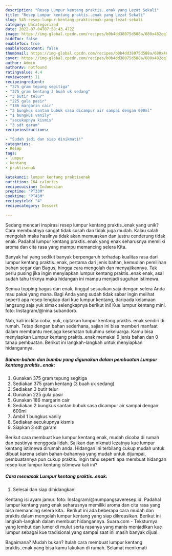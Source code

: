 ```yaml
---
description: "Resep Lumpur kentang praktis..enak yang Lezat Sekali"
title: "Resep Lumpur kentang praktis..enak yang Lezat Sekali"
slug: 545-resep-lumpur-kentang-praktisenak-yang-lezat-sekali
category: Uncategorized
date: 2022-07-04T07:58:43.472Z
image: https://img-global.cpcdn.com/recipes/b0b4dd38075d588a/680x482cq70/lumpur-kentang-praktisenak-foto-resep-utama.jpg
hideToc: false
enableToc: true
enableTocContent: false
thumbnail: https://img-global.cpcdn.com/recipes/b0b4dd38075d588a/680x482cq70/lumpur-kentang-praktisenak-foto-resep-utama.jpg
cover: https://img-global.cpcdn.com/recipes/b0b4dd38075d588a/680x482cq70/lumpur-kentang-praktisenak-foto-resep-utama.jpg
author: Admin
authorAv: notfound
ratingvalue: 4.4
reviewcount: 11
recipeingredient:
- "375 gram tepung segitiga"
- "375 gram kentang 3 buah uk sedang"
- "3 butir telur"
- "225 gula pasir"
- "186 margarin cair"
- "2 bungkus santan bubuk sasa dicampur air sampai dengan 600ml"
- "1 bungkus vanily"
- "secukupnya kismis"
- "3 sdt garam"
recipeinstructions:

- "Sudah jadi dan siap dinikmati!"
categories:
- Resep
tags:
- lumpur
- kentang
- praktisenak

katakunci: lumpur kentang praktisenak 
nutrition: 164 calories
recipecuisine: Indonesian
preptime: "PT33M"
cooktime: "PT45M"
recipeyield: "4"
recipecategory: Dessert

---
```





Sedang mencari inspirasi resep lumpur kentang praktis..enak yang unik? Cara membuatnya sangat tidak susah dan tidak juga mudah. Kalau salah mengolah maka hasilnya tidak akan memuaskan dan justru cenderung tidak enak. Padahal lumpur kentang praktis..enak yang enak seharusnya memiliki aroma dan cita rasa yang mampu memancing selera Kita.





Banyak hal yang sedikit banyak berpengaruh terhadap kualitas rasa dari lumpur kentang praktis..enak, pertama dari jenis bahan, kemudian pemilihan bahan segar dan Bagus, hingga cara mengolah dan menyajikannya. Tak perlu pusing jika ingin menyiapkan lumpur kentang praktis..enak enak,      asal sudah tahu triknya maka hidangan ini mampu menjadi suguhan istimewa.














Semua topping bagus dan enak, tinggal sesuaikan saja dengan selera Anda mau pakai yang mana. Bagi Anda yang sudah tidak sabar ingin melihat seperti apa resep lengkap dari kue lumpur kentang, daripada kelamaan langsung saja yuk simak selengkapnya berikut ini! Kue lumpur kentang mini. foto: Instagram/@nina.subandoro.






Nah, kali ini kita coba, yuk, ciptakan lumpur kentang praktis..enak sendiri di rumah. Tetap dengan bahan sederhana, sajian ini bisa memberi manfaat dalam membantu menjaga kesehatan tubuhmu sekeluarga. Kamu bisa menyiapkan Lumpur kentang praktis..enak memakai 9 jenis bahan dan 0 tahap pembuatan. Berikut ini langkah-langkah untuk menyiapkan hidangannya.

<!--inarticleads1-->

##### Bahan-bahan dan bumbu yang digunakan dalam pembuatan Lumpur kentang praktis..enak:

1. Gunakan 375 gram tepung segitiga
1. Sediakan 375 gram kentang (3 buah uk sedang)
1. Sediakan 3 butir telur
1. Gunakan 225 gula pasir
1. Gunakan 186 margarin cair
1. Sediakan 2 bungkus santan bubuk sasa dicampur air sampai dengan 600ml
1. Ambil 1 bungkus vanily
1. Sediakan secukupnya kismis
1. Siapkan 3 sdt garam


Berikut cara membuat kue lumpur kentang enak, mudah dicoba di rumah dan pastinya menggoda lidah. Sajikan dan nikmati lezatnya kue lumpur kentang istimewa dirumah anda. Hidangan ini terbilang cukup mudah untuk dibuat karena selain bahan-bahannya yang mudah untuk dijumpai, pembuatannya pun cukup praktis. Ingin tahu seperti apa membuat hidangan resep kue lumpur kentang istimewa kali ini? 

<!--inarticleads2-->

##### Cara memasak Lumpur kentang praktis..enak:


1. Selesai dan siap dihidangkan!

Kentang isi ayam jamur. foto: Instagram/@numpangsaveresep.id. Padahal lumpur kentang yang enak seharusnya memiliki aroma dan cita rasa yang bisa memancing selera kita.. Berikut ini ada beberapa cara mudah dan praktis dalam mengolah lumpur kentang yang siap dikreasikan. Berikut ini langkah-langkah dalam membuat hidangannya. Suara.com - Teksturnya yang lembut dan lumer di mulut serta rasanya yang manis menjadikan kue lumpur sebagai kue tradisional yang sampai saat ini masih banyak dijual. 

Bagaimana? Mudah bukan? Itulah cara membuat lumpur kentang praktis..enak yang bisa kamu lakukan di rumah. Selamat menikmati
